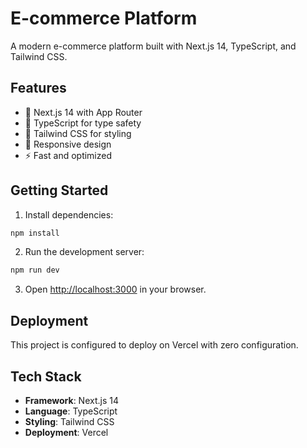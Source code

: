 # E-commerce Platform

A modern e-commerce platform built with Next.js 14, TypeScript, and Tailwind CSS.

## Features

- 🚀 Next.js 14 with App Router
- 💎 TypeScript for type safety
- 🎨 Tailwind CSS for styling
- 📱 Responsive design
- ⚡ Fast and optimized

## Getting Started

1. Install dependencies:
```bash
npm install
```

2. Run the development server:
```bash
npm run dev
```

3. Open [http://localhost:3000](http://localhost:3000) in your browser.

## Deployment

This project is configured to deploy on Vercel with zero configuration.

## Tech Stack

- **Framework**: Next.js 14
- **Language**: TypeScript
- **Styling**: Tailwind CSS
- **Deployment**: Vercel
